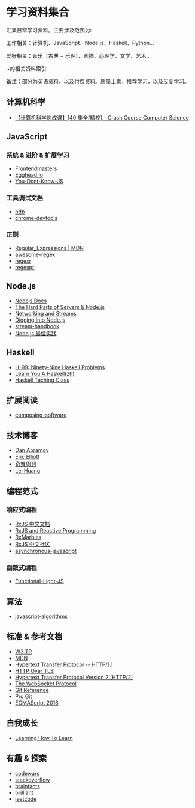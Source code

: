 # 学习资料集合

汇集日常学习资料。主要涉及范围为:

工作相关：计算机、JavaScript、Node.js、Haskell、Python...

爱好相关：音乐（古典 + 乐理）、素描、心理学、文学、艺术...

~的相关资料索引

备注：部分为英语资料、以及付费资料。质量上乘，推荐学习，以及反复学习。

## 计算机科学

- [【计算机科学速成课】[40 集全/精校] - Crash Course Computer Science](https://www.bilibili.com/video/av21376839/)

## JavaScript

### 系统 & 进阶 & 扩展学习

- [Frontendmasters](https://frontendmasters.com/courses/)
- [Egghead.io](https://egghead.io/)
- [You-Dont-Know-JS](https://github.com/getify/You-Dont-Know-JS)

### 工具调试文档

- [ndb](https://github.com/GoogleChromeLabs/ndb)
- [chrome-devtools](https://developers.google.com/web/tools/chrome-devtools)

### 正则

- [Regular_Expressions | MDN](https://developer.mozilla.org/zh-CN/docs/Web/JavaScript/Guide/Regular_Expressions)
- [awesome-regex](https://github.com/aloisdg/awesome-regex)
- [regexr](https://regexr.com/)
- [regexpr](https://regexper.com/)

## Node.js

- [Nodejs Docs](https://nodejs.org/dist/latest-v12.x/docs/api/)
- [The Hard Parts of Servers & Node.js](https://frontendmasters.com/courses/servers-node-js/)
- [Networking and Streams](https://frontendmasters.com/courses/networking-streams/)
- [Digging Into Node.js](https://frontendmasters.com/courses/digging-into-node/)
- [stream-handbook](https://github.com/substack/stream-handbook)
- [Node.js 最佳实践](https://github.com/goldbergyoni/nodebestpractices/blob/master/README.chinese.md)

## Haskell

- [H-99: Ninety-Nine Haskell Problems](https://wiki.haskell.org/H-99:_Ninety-Nine_Haskell_Problems)
- [Learn You A Haskell(zh)](https://github.com/MnO2/learnyouahaskell-zh/blob/develop/zh-cn/resource/resource.md)
- [Haskell Teching Class](https://www.bilibili.com/video/av7513983/?p=9)

## 扩展阅读

- [composing-software](https://medium.com/javascript-scene/composing-software-an-introduction-27b72500d6ea)

## 技术博客

- [Dan Abramov](https://overreacted.io/)
- [Eric Elliott](https://medium.com/@_ericelliott)
- [奇舞周刊](https://weekly.75team.com/)
- [Lei Huang](https://leihuang.dev/)

## 编程范式

### 响应式编程

- [RxJS 中文文档](https://cn.rx.js.org/)
- [RxJS and Reactive Programming](https://reactive.how/)
- [RxMarbles](https://rxmarbles.com/#interval)
- [RxJS 中文社区](https://github.com/RxJS-CN)
- [asynchronous-javascript](https://frontendmasters.com/courses/asynchronous-javascript/)

### 函数式编程

- [Functional-Light-JS](https://github.com/getify/Functional-Light-JS)

## 算法

- [javascript-algorithms](https://github.com/trekhleb/javascript-algorithms/blob/master/README.zh-CN.md)

## 标准 & 参考文档

- [W3 TR](https://www.w3.org/TR/)
- [MDN](https://developer.mozilla.org/en-US/)
- [Hypertext Transfer Protocol -- HTTP/1.1](https://tools.ietf.org/html/rfc2616)
- [HTTP Over TLS](https://tools.ietf.org/html/rfc2818)
- [Hypertext Transfer Protocol Version 2 (HTTP/2)](https://tools.ietf.org/html/rfc7540)
- [The WebSocket Protocol](https://tools.ietf.org/html/rfc6455)
- [Git Reference](https://git-scm.com/docs)
- [Pro Git](https://git-scm.com/book/en/v2)
- [ECMAScript 2018](https://www.ecma-international.org/ecma-262/9.0/index.html#sec-intro)

## 自我成长

- [Learning How To Learn](https://www.coursera.org/learn/learning-how-to-learn/home/week/1)

## 有趣 & 探索

- [codewars](https://www.codewars.com/dashboard)
- [stackoverflow](https://stackoverflow.com/)
- [brainfacts](http://www.brainfacts.org/)
- [brilliant](https://brilliant.org/courses/?tour=true)
- [leetcode](https://leetcode.com/problemset/all/)
